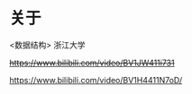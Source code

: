 
# 关于
<数据结构> 浙江大学

<del>https://www.bilibili.com/video/BV1JW411i731</del>

https://www.bilibili.com/video/BV1H4411N7oD/
